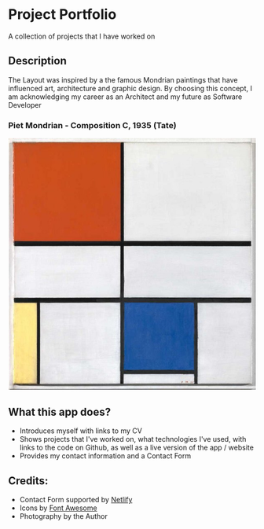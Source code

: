 # Project Portfolio

A collection of projects that I have worked on

## Description

The Layout was inspired by a the famous Mondrian paintings that have influenced art, architecture and graphic design. By choosing this concept, I am acknowledging my career as an Architect and my future as Software Developer

### Piet Mondrian - Composition C, 1935 (Tate)

![Piet Mondrian - Composition C, 1935](src/images/mondrian_composition_c.jpg)

## What this app does?

- Introduces myself with links to my CV
- Shows projects that I've worked on, what technologies I've used, with links to the code on Github, as well as a live version of the app / website
- Provides my contact information and a Contact Form

## Credits:

- Contact Form supported by [Netlify](https://www.netlify.com/)
- Icons by [Font Awesome](https://fontawesome.com/)
- Photography by the Author
